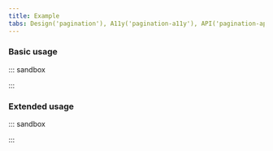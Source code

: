 ```yaml
---
title: Example
tabs: Design('pagination'), A11y('pagination-a11y'), API('pagination-api'), Example('pagination-code'), Changelog('pagination-changelog')
---
```


### Basic usage

::: sandbox

<script lang="tsx">
import React from 'react';
import Pagination from '@semcore/ui/pagination';

const Demo = () => <Pagination totalPages={122360} />;


</script>

:::

### Extended usage

::: sandbox

<script lang="tsx">
import React, { useState } from 'react';
import Pagination from '@semcore/ui/pagination';
import { Text } from '@semcore/ui/typography';

const pageCount = 122360;

const Demo = () => {
  const [currentPage, setCurrentPage] = useState(1);

  const handleSubmit = (e) => {
    e.preventDefault();
    setCurrentPage(currentPage);
  };

  return (
    <form onSubmit={handleSubmit}>
      <Text tag='p' size={200} mb={2}>{`Page number: ${currentPage}`}</Text>
      <Pagination
        currentPage={currentPage}
        onCurrentPageChange={setCurrentPage}
        totalPages={pageCount}
      >
        <Pagination.FirstPage />
        <Pagination.PrevPage />
        <Pagination.NextPage />
        <Pagination.PageInput />
        <Pagination.TotalPages />
      </Pagination>
    </form>
  );
};


</script>

:::
